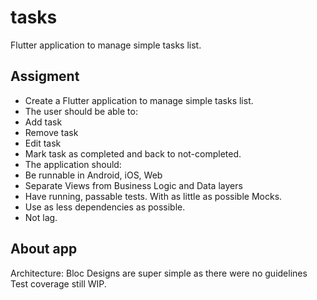 # tasks

Flutter application to manage simple tasks list.

## Assigment
* Create a Flutter application to manage simple tasks list. 
* The user should be able to:
*   Add task
*   Remove task
*   Edit task
*   Mark task as completed and back to not-completed.
* The application should:
*   Be runnable in Android, iOS, Web
*   Separate Views from Business Logic and Data layers
*   Have running, passable tests. With as little as possible Mocks.
*   Use as less dependencies as possible.
*   Not lag.


## About app
Architecture: Bloc
Designs are super simple as there were no guidelines
Test coverage still WIP.

